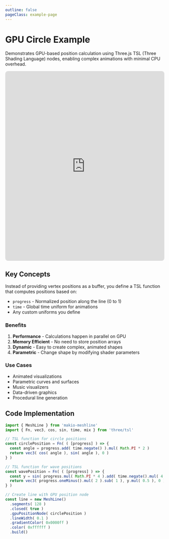 ```yaml
---
outline: false
pageClass: example-page
---
```


# GPU Circle Example

Demonstrates GPU-based position calculation using Three.js TSL (Three Shading Language) nodes, enabling complex animations with minimal CPU overhead.

<iframe src="https://meshline-demo.makio.io/examples/gpu-circle?noUI" width="100%" height="600" style="border: 1px solid #ddd; border-radius: 8px;"></iframe>

## Key Concepts

Instead of providing vertex positions as a buffer, you define a TSL function that computes positions based on:
- `progress` - Normalized position along the line (0 to 1)
- `time` - Global time uniform for animations
- Any custom uniforms you define

### Benefits

1. **Performance** - Calculations happen in parallel on GPU
2. **Memory Efficient** - No need to store position arrays
3. **Dynamic** - Easy to create complex, animated shapes
4. **Parametric** - Change shape by modifying shader parameters

### Use Cases

- Animated visualizations
- Parametric curves and surfaces
- Music visualizers
- Data-driven graphics
- Procedural line generation

## Code Implementation

```javascript
import { MeshLine } from 'makio-meshline'
import { Fn, vec3, cos, sin, time, mix } from 'three/tsl'

// TSL function for circle positions
const circlePosition = Fn( ( [progress] ) => {
  const angle = progress.add( time.negate() ).mul( Math.PI * 2 )
  return vec3( cos( angle ), sin( angle ), 0 )
} )

// TSL function for wave positions  
const wavePosition = Fn( ( [progress] ) => {
  const y = sin( progress.mul( Math.PI * 4 ).add( time.negate().mul( 4 ) ) )
  return vec3( progress.oneMinus().mul( 2 ).sub( 1 ), y.mul( 0.5 ), 0 )
} )

// Create line with GPU position node
const line = new MeshLine()
  .segments( 128 )
  .closed( true )
  .gpuPositionNode( circlePosition )
  .lineWidth( 0.1 )
  .gradientColor( 0x0000ff )
  .color( 0xffffff )
  .build()
```